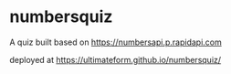 # numbersquiz
A quiz built based on https://numbersapi.p.rapidapi.com


deployed at https://ultimateform.github.io/numbersquiz/
